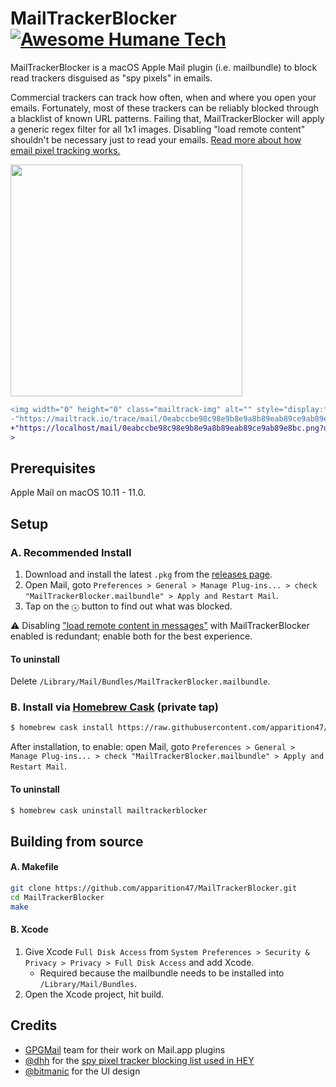 # MailTrackerBlocker [![Awesome Humane Tech](https://raw.githubusercontent.com/humanetech-community/awesome-humane-tech/main/humane-tech-badge.svg?sanitize=true)](https://github.com/humanetech-community/awesome-humane-tech)

MailTrackerBlocker is a macOS Apple Mail plugin (i.e. mailbundle) to block read trackers disguised as "spy pixels" in emails.

Commercial trackers can track how often, when and where you open your emails. Fortunately, most of these trackers can be reliably blocked through a blacklist of known URL patterns. Failing that, MailTrackerBlocker will apply a generic regex filter for all 1x1 images. Disabling "load remote content" shouldn't be necessary just to read your emails. [Read more about how email pixel tracking works.](https://www.gmass.co/blog/tracking-pixel-blockers/)

<img width="371" align="center" src="https://user-images.githubusercontent.com/47551890/89727857-6d625600-da63-11ea-91b9-90f48301dc05.png">

```diff
<img width="0" height="0" class="mailtrack-img" alt="" style="display:flex" src=
-"https://mailtrack.io/trace/mail/0eabccbe98c98e9b8e9a8b89eab89ce9ab89e8bc.png?u=1234567"
+"https://localhost/mail/0eabccbe98c98e9b8e9a8b89eab89ce9ab89e8bc.png?u=1234567"
>
```

## Prerequisites

Apple Mail on macOS 10.11 - 11.0.

## Setup

### A. Recommended Install

1. Download and install the latest `.pkg` from the [releases page](https://github.com/apparition47/MailTrackerBlocker/releases).
2. Open Mail, goto `Preferences > General > Manage Plug-ins... > check "MailTrackerBlocker.mailbundle" > Apply and Restart Mail`.
3. Tap on the `ⓧ` button to find out what was blocked.

⚠️ Disabling ["load remote content in messages"](https://www.imore.com/sites/imore.com/files/styles/xlarge/public/field/image/2019/07/mac-load-remote.jpg) with MailTrackerBlocker enabled is redundant; enable both for the best experience.

#### To uninstall

Delete `/Library/Mail/Bundles/MailTrackerBlocker.mailbundle`.


### B. Install via [Homebrew Cask](https://brew.sh) (private tap)


```bash
$ homebrew cask install https://raw.githubusercontent.com/apparition47/MailTrackerBlocker/master/mailtrackerblocker.rb
```

After installation, to enable: open Mail, goto `Preferences > General > Manage Plug-ins... > check "MailTrackerBlocker.mailbundle" > Apply and Restart Mail`.

#### To uninstall

```bash
$ homebrew cask uninstall mailtrackerblocker
```


## Building from source

#### A. Makefile
```bash
git clone https://github.com/apparition47/MailTrackerBlocker.git
cd MailTrackerBlocker
make
```

#### B. Xcode

1. Give Xcode `Full Disk Access` from `System Preferences > Security & Privacy > Privacy > Full Disk Access` and add Xcode.
     * Required because the mailbundle needs to be installed into `/Library/Mail/Bundles`.
2. Open the Xcode project, hit build.


## Credits

* [GPGMail](https://github.com/GPGTools/GPGMail) team for their work on Mail.app plugins
* [@dhh](https://github.com/dhh) for the [spy pixel tracker blocking list used in HEY](https://gist.github.com/dhh/360f4dc7ddbce786f8e82b97cdad9d20)
* [@bitmanic](https://github.com/bitmanic) for the UI design